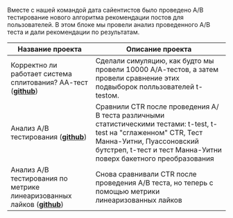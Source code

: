 Вместе с нашей командой дата сайентистов было проведено А/В тестирование нового алгоритма рекомендации постов для пользователей.
В этом блоке мы провели анализ проведенного А/В теста и дали рекомендации по результатам.

|Название проекта| Описание проекта| 
|----------------|-----------------|
|Корректно ли работает система сплитования? АА-тест (__[github](https://github.com/Darinchi/Data_Analyst_Simulator/blob/main/2_AB_tests/AA_test.ipynb)__)|Сделали симуляцию, как будто мы провели 10000 А/А-тестов, а затем провели сравнение этих подвыборок полльзователей t-testом.|
|Анализ А/В тестирования  (__[github](https://github.com/Darinchi/Data_Analyst_Simulator/blob/main/2_AB_tests/AB_test.ipynb)__)|Сравнили CTR после проведения А/В теста различными статистическими тестами: t-test, t-test на "сглаженном" CTR, Тест Манна-Уитни, Пуассоновский бутстреп, t-тест и тест Манна-Уитни поверх бакетного преобразования|
|Анализ А/В тестирования по метрике линеаризованных лайков (__[github](https://github.com/Darinchi/Data_Analyst_Simulator/blob/main/2_AB_tests/AB_test_linearized_likes.ipynb)__)|Снова сравнивали CTR после проведения А/В теста, но теперь с помощью метрики линеаризованных лайков|


